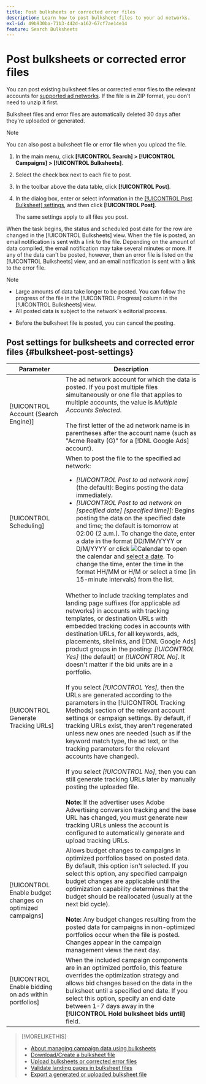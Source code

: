 ```yaml
---
title: Post bulksheets or corrected error files
description: Learn how to post bulksheet files to your ad networks.
exl-id: 49b930ba-71b3-442d-a162-67cf7ae14e14
feature: Search Bulksheets
---
```

# Post bulksheets or corrected error files

You can post existing bulksheet files or corrected error files to the relevant accounts for [supported ad networks](bulksheet-about.md#bulksheet-functionality-by-network). If the file is in ZIP format, you don't need to unzip it first.

Bulksheet files and error files are automatically deleted 30 days after they're uploaded or generated.

>[!NOTE]
>You can also post a bulksheet file or error file when you upload the file.

1. In the main menu, click **[!UICONTROL Search] > [!UICONTROL Campaigns] > [!UICONTROL Bulksheets]**.

1. Select the check box next to each file to post.

1. In the toolbar above the data table, click **[!UICONTROL Post]**.

1. In the dialog box, enter or select information in the [[!UICONTROL Post Bulksheet] settings](#bulksheet-post-settings), and then click **[!UICONTROL Post]**.

   The same settings apply to all files you post.

When the task begins, the status and scheduled post date for the row are changed in the [!UICONTROL Bulksheets] view. When the file is posted, an email notification is sent with a link to the file. Depending on the amount of data compiled, the email notification may take several minutes or more. If any of the data can't be posted, however, then an error file is listed on the [!UICONTROL Bulksheets] view, and an email notification is sent with a link to the error file.

>[!NOTE]
>
>* Large amounts of data take longer to be posted. You can follow the progress of the file in the [!UICONTROL Progress] column in the [!UICONTROL Bulksheets] view.
>* All posted data is subject to the network's editorial process.
* Before the bulksheet file is posted, you can cancel the posting.

## Post settings for bulksheets and corrected error files {#bulksheet-post-settings}

| Parameter | Description |
|----|----|
| [!UICONTROL Account (Search Engine)] | The ad network account for which the data is posted. If you post multiple files simultaneously or one file that applies to multiple accounts, the value is <i>Multiple Accounts Selected</i>.<br><br>The first letter of the ad network name is in parentheses after the account name (such as "Acme Realty (G)" for a [!DNL Google Ads] account). |
| [!UICONTROL Scheduling] | When to post the file to the specified ad network:<ul><li><i>[!UICONTROL Post to ad network now]</i> (the default): Begins posting the data immediately.</li><li><i>[!UICONTROL Post to ad network on \[specified date\] \[specified time\]]:</i> Begins posting the data on the specified date and time; the default is tomorrow at 02:00 (2 a.m.). To change the date, enter a date in the format DD/MM/YYYY or D/M/YYYY or click ![Calendar](assets/calendar.png "Calendar") to open the calendar and [select a date](/help/search-social-commerce/common-tasks/navigation-editing-selection/calendar.md). To change the time, enter the time in the format HH/MM or H/M or select a time (in 15-minute intervals) from the list.</li></ul> |
| [!UICONTROL Generate Tracking URLs] | Whether to include tracking templates and landing page suffixes (for applicable ad networks) in accounts with tracking templates, or destination URLs with embedded tracking codes in accounts with destination URLs, for all keywords, ads, placements, sitelinks, and [!DNL Google Ads] product groups in the posting: <i>[!UICONTROL Yes]</i> (the default) or <i>[!UICONTROL No]</i>. It doesn't matter if the bid units are in a portfolio.<br><br>If you select <i>[!UICONTROL Yes]</i>, then the URLs are generated according to the parameters in the [!UICONTROL Tracking Methods] section of the relevant account settings or campaign settings. By default, if tracking URLs exist, they aren't regenerated unless new ones are needed (such as if the keyword match type, the ad text, or the tracking parameters for the relevant accounts have changed).<br><br>If you select <i>[!UICONTROL No]</i>, then you can still generate tracking URLs later by manually posting the uploaded file.<br><br><b>Note:</b> If the advertiser uses Adobe Advertising conversion tracking and the base URL has changed, you must generate new tracking URLs unless the account is configured to automatically generate and upload tracking URLs. |
| [!UICONTROL Enable budget changes on optimized campaigns] | Allows budget changes to campaigns in optimized portfolios based on posted data. By default, this option isn't selected. If you select this option, any specified campaign budget changes are applicable until the optimization capability determines that the budget should be reallocated (usually at the next bid cycle).<br><br><b>Note:</b> Any budget changes resulting from the posted data for campaigns in non-optimized portfolios occur when the file is posted. Changes appear in the campaign management views the next day. |
| [!UICONTROL Enable bidding on ads within portfolios] | When the included campaign components are in an optimized portfolio, this feature overrides the optimization strategy and allows bid changes based on the data in the bulksheet until a specified end date. If you select this option, specify an end date between 1-7 days away in the **[!UICONTROL Hold bulksheet bids until]** field. |

>[!MORELIKETHIS]
>
>* [About managing campaign data using bulksheets](bulksheet-about.md)
>* [Download/Create a bulksheet file](bulksheet-download.md)
>* [Upload bulksheets or corrected error files](bulksheet-upload.md)
>* [Validate landing pages in bulksheet files](bulksheet-validate-landing-pages.md)
>* [Export a generated or uploaded bulksheet file](bulksheet-export.md)
